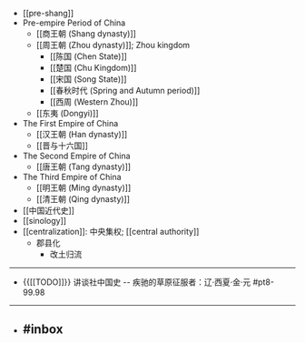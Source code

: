 - [[pre-shang]]
- Pre-empire Period of China
    - [[商王朝 (Shang dynasty)]]
    - [[周王朝 (Zhou dynasty)]]; Zhou kingdom
        - [[陈国 (Chen State)]]
        - [[楚国 (Chu Kingdom)]]
        - [[宋国 (Song State)]]
        - [[春秋时代 (Spring and Autumn period)]]
        - [[西周 (Western Zhou)]]
    - [[东夷 (Dongyi)]]
- The First Empire of China
    - [[汉王朝 (Han dynasty)]]
    - [[晋与十六国]]
- The Second Empire of China
    - [[唐王朝 (Tang dynasty)]]
- The Third Empire of China
    - [[明王朝 (Ming dynasty)]]
    - [[清王朝 (Qing dynasty)]]
- [[中国近代史]]
- [[sinology]]
- [[centralization]]: 中央集权; [[central authority]]
    - 郡县化
        - 改土归流
- ---
- {{[[TODO]]}} 讲谈社中国史 -- 疾驰的草原征服者：辽·西夏·金·元   #pt8-99.98 
- ---
- #inbox
    - 
